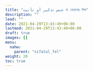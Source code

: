 ```yaml
---
title: "جنس تذكير أو تأنيث বা ফেয়লের লিঙ্গ"
description: ""
lead: ""
date: 2021-04-29T13:43:49+06:00
lastmod: 2021-04-29T13:43:49+06:00
draft: true
images: []
menu: 
  nahw:
    parent: "sifatul_fel"
weight: 20
toc: true
---
```



